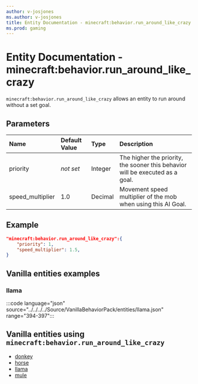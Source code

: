 ```yaml
---
author: v-josjones
ms.author: v-josjones
title: Entity Documentation - minecraft:behavior.run_around_like_crazy
ms.prod: gaming
---
```


# Entity Documentation - minecraft:behavior.run_around_like_crazy

`minecraft:behavior.run_around_like_crazy` allows an entity to run around without a set goal.

## Parameters

|Name |Default Value  |Type  |Description  |
|:----------|:----------|:----------|:----------|
|priority|*not set*|Integer|The higher the priority, the sooner this behavior will be executed as a goal.|
|speed_multiplier| 1.0| Decimal| Movement speed multiplier of the mob when using this AI Goal. |

## Example

```json
"minecraft:behavior.run_around_like_crazy":{
    "priority": 1,
    "speed_multiplier": 1.5,
}
```

## Vanilla entities examples

### llama

:::code language="json" source="../../../../Source/VanillaBehaviorPack/entities/llama.json" range="394-397":::

## Vanilla entities using `minecraft:behavior.run_around_like_crazy`

- [donkey](../../../../Source/VanillaBehaviorPack_Snippets/entities/donkey.md)
- [horse](../../../../Source/VanillaBehaviorPack_Snippets/entities/horse.md)
- [llama](../../../../Source/VanillaBehaviorPack_Snippets/entities/llama.md)
- [mule](../../../../Source/VanillaBehaviorPack_Snippets/entities/mule.md)
